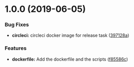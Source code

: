 # 1.0.0 (2019-06-05)


### Bug Fixes

* **circleci:** circleci docker image for release task ([397128a](https://github.com/cyclecheck/api-server-docker/commit/397128a))


### Features

* **dockerfile:** Add the dockerfile and the scripts ([f85586c](https://github.com/cyclecheck/api-server-docker/commit/f85586c))
